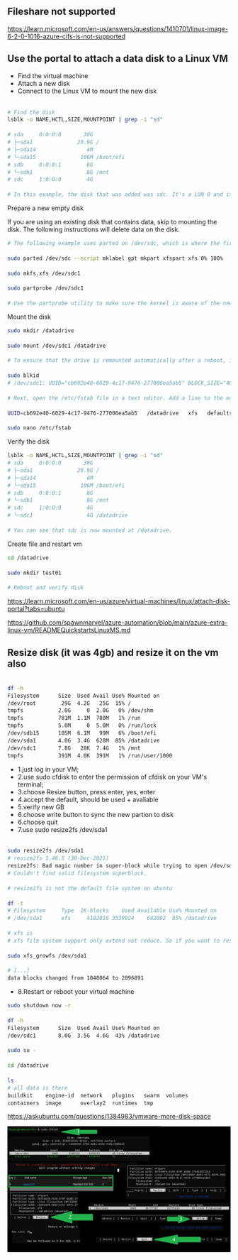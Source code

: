 
## Fileshare not supported

https://learn.microsoft.com/en-us/answers/questions/1410701/linux-image-6-2-0-1016-azure-cifs-is-not-supported

## Use the portal to attach a data disk to a Linux VM

* Find the virtual machine
* Attach a new disk
* Connect to the Linux VM to mount the new disk

```bash

# Find the disk
lsblk -o NAME,HCTL,SIZE,MOUNTPOINT | grep -i "sd"

# sda     0:0:0:0       30G
# ├─sda1              29.9G /
# ├─sda14                4M
# └─sda15              106M /boot/efi
# sdb     0:0:0:1        8G
# └─sdb1                 8G /mnt
# sdc     1:0:0:0        4G

# In this example, the disk that was added was sdc. It's a LUN 0 and is 4GB.

```
Prepare a new empty disk

If you are using an existing disk that contains data, skip to mounting the disk. The following instructions will delete data on the disk.

```bash
# The following example uses parted on /dev/sdc, which is where the first data disk will typically be on most VMs. Replace sdc with the correct option for your disk. 

sudo parted /dev/sdc --script mklabel gpt mkpart xfspart xfs 0% 100%

sudo mkfs.xfs /dev/sdc1

sudo partprobe /dev/sdc1

# Use the partprobe utility to make sure the kernel is aware of the new partition and filesystem. 


```
Mount the disk

```bash
sudo mkdir /datadrive

sudo mount /dev/sdc1 /datadrive

# To ensure that the drive is remounted automatically after a reboot, it must be added to the /etc/fstab file. It's also highly recommended that the UUID (Universally Unique Identifier) is used in /etc/fstab to refer to the drive rather than just the device name (such as, /dev/sdc1).

sudo blkid
# /dev/sdc1: UUID="cb692e40-6029-4c17-9476-277006ea5ab5" BLOCK_SIZE="4096" TYPE="xfs" PARTLABEL="xfspart" PARTUUID="2b7e9afb-4126-478f-820d-37a9e9d755ca"

# Next, open the /etc/fstab file in a text editor. Add a line to the end of the file, using the UUID value for the /dev/sdc1 device that was created in the previous steps, and the mountpoint of /datadrive. Using the example from this article, the new line would look like the following:

UUID=cb692e40-6029-4c17-9476-277006ea5ab5   /datadrive   xfs   defaults,nofail   1   2

sudo nano /etc/fstab

```
Verify the disk

```bash
lsblk -o NAME,HCTL,SIZE,MOUNTPOINT | grep -i "sd"
# sda     0:0:0:0       30G
# ├─sda1              29.9G /
# ├─sda14                4M
# └─sda15              106M /boot/efi
# sdb     0:0:0:1        8G
# └─sdb1                 8G /mnt
# sdc     1:0:0:0        4G
# └─sdc1                 4G /datadrive

# You can see that sdc is now mounted at /datadrive.

```

Create file and restart vm
```bash
cd /datadrive

sudo mkdir test01

# Reboot and verify disk

```
https://learn.microsoft.com/en-us/azure/virtual-machines/linux/attach-disk-portal?tabs=ubuntu

https://github.com/spawnmarvel/azure-automation/blob/main/azure-extra-linux-vm/READMEQuickstartsLinuxMS.md


## Resize disk (it was 4gb) and resize it on the vm also

```bash

df -h
Filesystem      Size  Used Avail Use% Mounted on
/dev/root        29G  4.2G   25G  15% /
tmpfs           2.0G     0  2.0G   0% /dev/shm
tmpfs           781M  1.1M  780M   1% /run
tmpfs           5.0M     0  5.0M   0% /run/lock
/dev/sdb15      105M  6.1M   99M   6% /boot/efi
/dev/sda1       4.0G  3.4G  628M  85% /datadrive
/dev/sdc1       7.8G   28K  7.4G   1% /mnt
tmpfs           391M  4.0K  391M   1% /run/user/1000

```
* 1.just log in your VM;
* 2.use sudo cfdisk to enter the permission of cfdisk on your VM's terminal;
* 3.choose Resize button, press enter, yes, enter
* 4.accept the default, should be used + avaliable
* 5.verify new GB
* 6.choose write button to sync the new partion to disk
* 6.choose quit
* 7.use sudo resize2fs /dev/sda1

```bash

sudo resize2fs /dev/sda1
# resize2fs 1.46.5 (30-Dec-2021)
resize2fs: Bad magic number in super-block while trying to open /dev/sda1
# Couldn't find valid filesystem superblock.

# resize2fs is not the default file system on ubuntu

df -t
# Filesystem     Type  1K-blocks    Used Available Use% Mounted on
# /dev/sda1      xfs     4182016 3539924    642092  85% /datadrive

# xfs is
# xfs file system support only extend not reduce. So if you want to resize the filesystem use xfs_growfs rather than resize2fs.

sudo xfs_growfs /dev/sda1

# [...]
data blocks changed from 1048064 to 2096891

```
* 8.Restart or reboot your virtual machine

```bash
sudo shutdown now -r

df -h
Filesystem      Size  Used Avail Use% Mounted on
/dev/sdc1       8.0G  3.5G  4.6G  43% /datadrive

sudo su -

cd /datadrive

ls
# all data is there
buildkit    engine-id  network   plugins   swarm  volumes
containers  image      overlay2  runtimes  tmp
```

https://askubuntu.com/questions/1384983/vmware-more-disk-space

![Azure resources](https://github.com/spawnmarvel/linux-and-azure/blob/main/images/resize_datadisk.jpg)